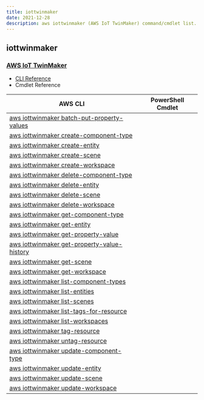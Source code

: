 ```yaml
---
title: iottwinmaker
date: 2021-12-28
description: aws iottwinmaker (AWS IoT TwinMaker) command/cmdlet list.
---
```


## iottwinmaker

### [AWS IoT TwinMaker](https://aws.amazon.com/iot-twinmaker/)

* [CLI Reference](https://docs.aws.amazon.com/cli/latest/reference/iottwinmaker/index.html)
* Cmdlet Reference

|AWS CLI|PowerShell Cmdlet|
|----|----|
|[aws iottwinmaker batch-put-property-values](https://docs.aws.amazon.com/cli/latest/reference/iottwinmaker/batch-put-property-values.html)||
|[aws iottwinmaker create-component-type](https://docs.aws.amazon.com/cli/latest/reference/iottwinmaker/create-component-type.html)||
|[aws iottwinmaker create-entity](https://docs.aws.amazon.com/cli/latest/reference/iottwinmaker/create-entity.html)||
|[aws iottwinmaker create-scene](https://docs.aws.amazon.com/cli/latest/reference/iottwinmaker/create-scene.html)||
|[aws iottwinmaker create-workspace](https://docs.aws.amazon.com/cli/latest/reference/iottwinmaker/create-workspace.html)||
|[aws iottwinmaker delete-component-type](https://docs.aws.amazon.com/cli/latest/reference/iottwinmaker/delete-component-type.html)||
|[aws iottwinmaker delete-entity](https://docs.aws.amazon.com/cli/latest/reference/iottwinmaker/delete-entity.html)||
|[aws iottwinmaker delete-scene](https://docs.aws.amazon.com/cli/latest/reference/iottwinmaker/delete-scene.html)||
|[aws iottwinmaker delete-workspace](https://docs.aws.amazon.com/cli/latest/reference/iottwinmaker/delete-workspace.html)||
|[aws iottwinmaker get-component-type](https://docs.aws.amazon.com/cli/latest/reference/iottwinmaker/get-component-type.html)||
|[aws iottwinmaker get-entity](https://docs.aws.amazon.com/cli/latest/reference/iottwinmaker/get-entity.html)||
|[aws iottwinmaker get-property-value](https://docs.aws.amazon.com/cli/latest/reference/iottwinmaker/get-property-value.html)||
|[aws iottwinmaker get-property-value-history](https://docs.aws.amazon.com/cli/latest/reference/iottwinmaker/get-property-value-history.html)||
|[aws iottwinmaker get-scene](https://docs.aws.amazon.com/cli/latest/reference/iottwinmaker/get-scene.html)||
|[aws iottwinmaker get-workspace](https://docs.aws.amazon.com/cli/latest/reference/iottwinmaker/get-workspace.html)||
|[aws iottwinmaker list-component-types](https://docs.aws.amazon.com/cli/latest/reference/iottwinmaker/list-component-types.html)||
|[aws iottwinmaker list-entities](https://docs.aws.amazon.com/cli/latest/reference/iottwinmaker/list-entities.html)||
|[aws iottwinmaker list-scenes](https://docs.aws.amazon.com/cli/latest/reference/iottwinmaker/list-scenes.html)||
|[aws iottwinmaker list-tags-for-resource](https://docs.aws.amazon.com/cli/latest/reference/iottwinmaker/list-tags-for-resource.html)||
|[aws iottwinmaker list-workspaces](https://docs.aws.amazon.com/cli/latest/reference/iottwinmaker/list-workspaces.html)||
|[aws iottwinmaker tag-resource](https://docs.aws.amazon.com/cli/latest/reference/iottwinmaker/tag-resource.html)||
|[aws iottwinmaker untag-resource](https://docs.aws.amazon.com/cli/latest/reference/iottwinmaker/untag-resource.html)||
|[aws iottwinmaker update-component-type](https://docs.aws.amazon.com/cli/latest/reference/iottwinmaker/update-component-type.html)||
|[aws iottwinmaker update-entity](https://docs.aws.amazon.com/cli/latest/reference/iottwinmaker/update-entity.html)||
|[aws iottwinmaker update-scene](https://docs.aws.amazon.com/cli/latest/reference/iottwinmaker/update-scene.html)||
|[aws iottwinmaker update-workspace](https://docs.aws.amazon.com/cli/latest/reference/iottwinmaker/update-workspace.html)||

